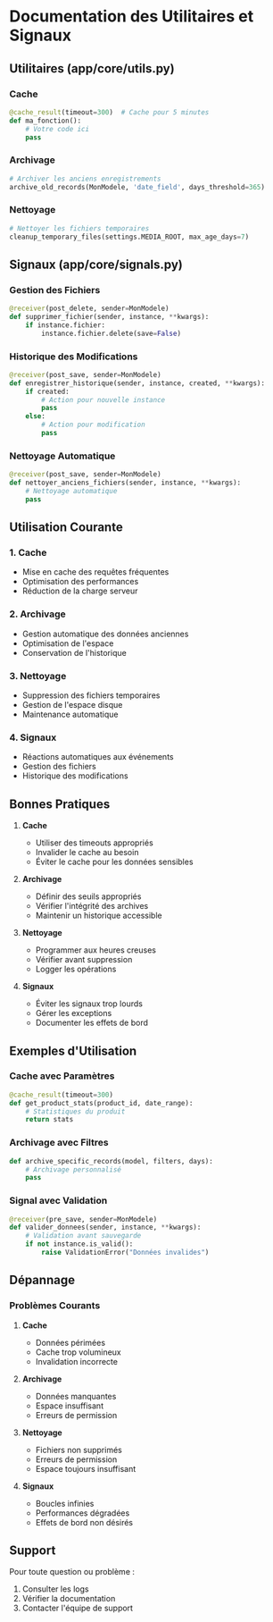 # Documentation des Utilitaires et Signaux

## Utilitaires (app/core/utils.py)

### Cache
```python
@cache_result(timeout=300)  # Cache pour 5 minutes
def ma_fonction():
    # Votre code ici
    pass
```

### Archivage
```python
# Archiver les anciens enregistrements
archive_old_records(MonModele, 'date_field', days_threshold=365)
```

### Nettoyage
```python
# Nettoyer les fichiers temporaires
cleanup_temporary_files(settings.MEDIA_ROOT, max_age_days=7)
```

## Signaux (app/core/signals.py)

### Gestion des Fichiers
```python
@receiver(post_delete, sender=MonModele)
def supprimer_fichier(sender, instance, **kwargs):
    if instance.fichier:
        instance.fichier.delete(save=False)
```

### Historique des Modifications
```python
@receiver(post_save, sender=MonModele)
def enregistrer_historique(sender, instance, created, **kwargs):
    if created:
        # Action pour nouvelle instance
        pass
    else:
        # Action pour modification
        pass
```

### Nettoyage Automatique
```python
@receiver(post_save, sender=MonModele)
def nettoyer_anciens_fichiers(sender, instance, **kwargs):
    # Nettoyage automatique
    pass
```

## Utilisation Courante

### 1. Cache
- Mise en cache des requêtes fréquentes
- Optimisation des performances
- Réduction de la charge serveur

### 2. Archivage
- Gestion automatique des données anciennes
- Optimisation de l'espace
- Conservation de l'historique

### 3. Nettoyage
- Suppression des fichiers temporaires
- Gestion de l'espace disque
- Maintenance automatique

### 4. Signaux
- Réactions automatiques aux événements
- Gestion des fichiers
- Historique des modifications

## Bonnes Pratiques

1. **Cache**
   - Utiliser des timeouts appropriés
   - Invalider le cache au besoin
   - Éviter le cache pour les données sensibles

2. **Archivage**
   - Définir des seuils appropriés
   - Vérifier l'intégrité des archives
   - Maintenir un historique accessible

3. **Nettoyage**
   - Programmer aux heures creuses
   - Vérifier avant suppression
   - Logger les opérations

4. **Signaux**
   - Éviter les signaux trop lourds
   - Gérer les exceptions
   - Documenter les effets de bord

## Exemples d'Utilisation

### Cache avec Paramètres
```python
@cache_result(timeout=300)
def get_product_stats(product_id, date_range):
    # Statistiques du produit
    return stats
```

### Archivage avec Filtres
```python
def archive_specific_records(model, filters, days):
    # Archivage personnalisé
    pass
```

### Signal avec Validation
```python
@receiver(pre_save, sender=MonModele)
def valider_donnees(sender, instance, **kwargs):
    # Validation avant sauvegarde
    if not instance.is_valid():
        raise ValidationError("Données invalides")
```

## Dépannage

### Problèmes Courants

1. **Cache**
   - Données périmées
   - Cache trop volumineux
   - Invalidation incorrecte

2. **Archivage**
   - Données manquantes
   - Espace insuffisant
   - Erreurs de permission

3. **Nettoyage**
   - Fichiers non supprimés
   - Erreurs de permission
   - Espace toujours insuffisant

4. **Signaux**
   - Boucles infinies
   - Performances dégradées
   - Effets de bord non désirés

## Support

Pour toute question ou problème :
1. Consulter les logs
2. Vérifier la documentation
3. Contacter l'équipe de support 